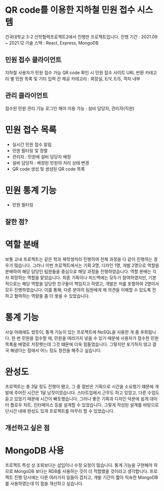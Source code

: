 # QR code를 이용한 지하철 민원 접수 시스템

건국대학교 3-2 산학협력프로젝트2에서 진행한 프로젝트입니다.
진행 기간 : 2021.09 ~ 2021.12
기술 스택 : React, Express, MongoDB

## 민원 접수 클라이언트

지하철 사용자가 민원 접수 가능
QR code 확인 시 민원 접수 사이트 URL 반환
카테고리 별 민원 목록 및 기타 입력 칸 제공
카테고리 : 화장실, E/V, E/S, 객차 내부

## 관리 클라이언트

접수된 민원 관리 기능
로그인 해야 이용 가능 : 설비 담당자, 관리자(직원)

# 민원 접수 목록
* 실시간 민원 접수 알림
* 민원 필터링 및 정렬
* 관리자 : 민원에 설비 담당자 배정
* 설비 담당자 : 배정된 민원의 처리 상태 변경
* QR code 생성 및 생성된 QR code 목록

# 민원 통계 기능
* 민원 필터링

## 잘한 점?

# 역할 분배
보통 교내 프로젝트는 같은 학과 재학생끼리 진행하여 전체 과정을 다 같이 진행하는 경우가 많습니다.
그러나 이번 프로젝트에서는 기획 2명, 디자인 1명, 개발 2명으로 역할을 분배하여 해당 담당인 팀원들을 중심으로 해당 과정을 진행하였습니다.
역할 분배는 각자 희망하는 역할을 맡았습니다.
최종 기획이나 피드백에는 모두가 참여하였지만, 기본적으로는 해당 역할을 담당한 친구들이 책임지고 하였고, 개발은 저를 포함하여 2명이서 모두 진행하였습니다.
이를 통해, 다른 분야의 팀원에게 제 의견을 이해할 수 있도록 전하고 협력하는 역량을 좀 더 쌓을 수 있었습니다.

# 통계 기능
사실 아래에도 썼듯이, 통계 기능이 있는 프로젝트에 NoSQL을 사용한 게 좀 후회됩니다.
한 번 민원을 접수할 때, 민원을 여러가지 넣을 수 있기 때문에 사용자가 접수한 민원 목록을 배열로 저장햇는데 그것 떄문에 더욱 힘들었습니다.
그렇지만 포기하지 않고 결국 해냈다는 점에서 어느 정도 칭찬을 해주고 싶습니다.

# 완성도
프로젝트는 총 3달 정도 진행이 됐고, 그 중 절반은 기획으로 시간을 소요했기 떄문에 개발에 주어진 시간은 1달 남짓이었습니다.
스타트업에서 근무도 하고 있었고, 다른 수업도 듣고 있었기 때문에 시간이 빠듯했습니다.
그러나 좋은 기획과 디자인 덕분에 쉽게 데이터 플로우 차트, 인터페이스 등을 설계할 수 있었습니다.
그렇게 작성된 설계를 바탕으로 단시간 내에 완성도 있게 프로젝트를 마무리 할 수 있었습니다.

## 개선하고 싶은 점

# MongoDB 사용
프로젝트 특성 상 조회보다는 삽입이나 수정 요청이 많습니다.
통계 기능을 구현해야 하므로 MongoDB 보다는 RDB를 사용하는 것이 더 적합했을 것이라고 생각합니다.
프로젝트 진행 당시에는 다른 여러가지 일들이 겹치고, 개발 기간이 짧아 익숙한 MongoDB를 사용하였는데 이 점을 개선하고 싶습니다.

